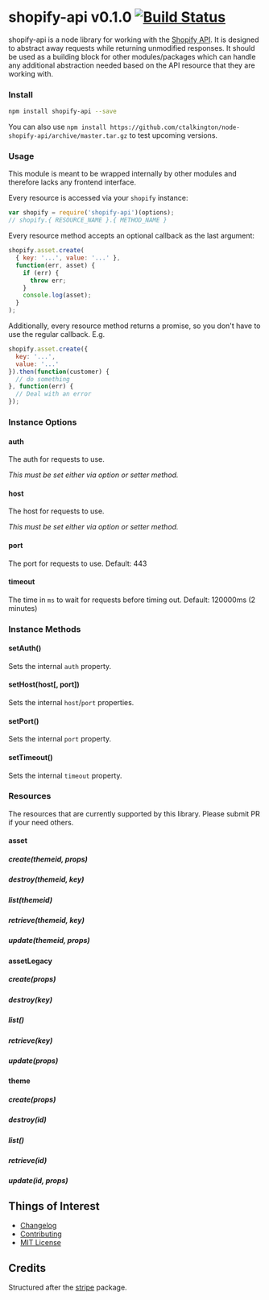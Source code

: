# shopify-api v0.1.0 [![Build Status](https://secure.travis-ci.org/ctalkington/node-shopify-api.png?branch=master)](http://travis-ci.org/ctalkington/node-shopify-api)

shopify-api is a node library for working with the [Shopify API](http://docs.shopify.com/api). It is designed to abstract away requests while returning unmodified responses. It should be used as a building block for other modules/packages which can handle any additional abstraction needed based on the API resource that they are working with.

### Install

```bash
npm install shopify-api --save
```

You can also use `npm install https://github.com/ctalkington/node-shopify-api/archive/master.tar.gz` to test upcoming versions.

### Usage

This module is meant to be wrapped internally by other modules and therefore lacks any frontend interface.

Every resource is accessed via your `shopify` instance:

```js
var shopify = require('shopify-api')(options);
// shopify.{ RESOURCE_NAME }.{ METHOD_NAME }
```

Every resource method accepts an optional callback as the last argument:

```js
shopify.asset.create(
  { key: '...', value: '...' },
  function(err, asset) {
    if (err) {
      throw err;
    }
    console.log(asset);
  }
);
```

Additionally, every resource method returns a promise, so you don't have to use the regular callback. E.g.

```js
shopify.asset.create({
  key: '...',
  value: '...'
}).then(function(customer) {
  // do something
}, function(err) {
  // Deal with an error
});
```
### Instance Options

#### auth

The auth for requests to use.

*This must be set either via option or setter method.*

#### host

The host for requests to use.

*This must be set either via option or setter method.*

#### port

The port for requests to use. Default: 443

#### timeout

The time in `ms` to wait for requests before timing out. Default: 120000ms (2 minutes)

### Instance Methods

#### setAuth()

Sets the internal `auth` property.

#### setHost(host[, port])

Sets the internal `host`/`port` properties.

#### setPort()

Sets the internal `port` property.

#### setTimeout()

Sets the internal `timeout` property.

### Resources

The resources that are currently supported by this library. Please submit PR if your need others.

#### asset

##### create(themeid, props)

##### destroy(themeid, key)

##### list(themeid)

##### retrieve(themeid, key)

##### update(themeid, props)

#### assetLegacy

##### create(props)

##### destroy(key)

##### list()

##### retrieve(key)

##### update(props)

#### theme

##### create(props)

##### destroy(id)

##### list()

##### retrieve(id)

##### update(id, props)

## Things of Interest

- [Changelog](https://github.com/ctalkington/node-shopify-api/releases)
- [Contributing](https://github.com/ctalkington/node-shopify-api/blob/master/CONTRIBUTING.md)
- [MIT License](https://github.com/ctalkington/node-shopify-api/blob/master/LICENSE-MIT)

## Credits

Structured after the [stripe](https://npmjs.org/package/stripe) package.